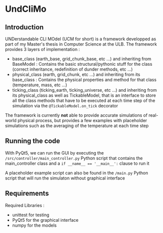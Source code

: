 # UndCliMo

## Introduction
UNDerstandable CLI MOdel (UCM for short) is a framework developped as part of my Master's thesis in Computer Science at the ULB. The framework provides 3 layers of implementation :

- base_class (earth_base, grid_chunk_base, etc ...) and inheriting from BaseModel : Contains the basic structural/pythonic stuff for the class (correct inheritance, redefinition of dunder methods, etc ...)
- physical_class (earth, grid_chunk, etc ...) and inheriting from its base_class : Contains the physical properties and method for that class (temperature, mass, etc ...)
- ticking_class (ticking_earth, ticking_universe, etc ...) and inheriting from its physical_class as well as TickableModel, that is an interface to store all the class methods that have to be executed at each time step of the simulation via the `@TickableModel.on_tick` decorator

The framework is currently **not** able to provide accurate simulations of real-world physical process, but provides a few examples with placeholder simulations such as the averaging of the temperature at each time step

## Running the code
With PyQt5, we can run the GUI by executing the `/src/controller/main_controller.py` Python script that contains the main_controller class and a `if __name__ == '__main__':` clause to run it

A placeholder example script can also be found in the `/main.py` Python script that will run the simulaton without graphical interface

## Requirements

Required Libraries : 
- unittest for testing
- PyQt5 for the graphical interface
- numpy for the models
